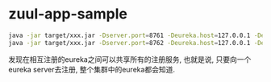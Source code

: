 # zuul-app-sample

```bash
java -jar target/xxx.jar -Dserver.port=8761 -Deureka.host=127.0.0.1 -Deureka.port=8762
java -jar target/xxx.jar -Dserver.port=8762 -Deureka.host=127.0.0.1 -Deureka.port=8761
```

发现在相互注册的eureka之间可以共享所有的注册服务,
也就是说, 只要向一个eureka server去注册, 整个集群中的eureka都会知道.